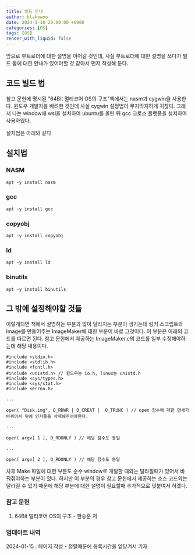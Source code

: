 ```yaml
---
title: 빌드 안내
author: blakewoo
date: 2024-1-10 20:00:00 +0900
categories: [OS]
tags: [OS]
render_with_liquid: false
---
```


앞으로 부트로더에 대한 설명을 이어갈 것인데, 사실 부트로더에 대한 설명을 쓰다가 빌드 툴에 대한 안내가 있어야할 것 같아서
먼저 작성해 둔다.

## 코드 빌드 법

참고 문헌에 명시된 "64Bit 멀티코어 OS의 구조"책에서는 nasm과 cygwin을 사용한다. 윈도우 개발자를 배려한 것인데
사실 cygwin 설정법이 무지막지하게 귀찮다. 그래서 나는 window에 wsl을 설치하여 ubuntu를 올린 뒤 gcc 크로스 플랫폼을
설치하여 사용하였다.

설치법은 아래와 같다

## 설치법
### NASM
```shell
apt -y install nasm
```

### gcc
```shell
apt -y install gcc
```

### copyobj
```shell
apt -y install copyobj
```

### ld
```shell
apt -y install ld
```

### binutils
```shell
apt -y install binutils
```

## 그 밖에 설정해야할 것들
이렇게되면 책에서 설명하는 부분과 많이 달라지는 부분이 생기는데 링커 스크립트와 Image를 만들어주는 ImageMaker에 대한 부분이
바로 그것이다.
이 부분은 아래의 코드를 따르면 된다.
참고 문헌에서 제공하는 ImageMaker.c의 코드를 일부 수정해야하는데 해당 내용이다.

```
#include <stdio.h>
#include <stdlib.h>
#include <fcntl.h>
#include <unistd.h> // 윈도우는 io.h, linux는 unistd.h
#include <sys/types.h>
#include <sys/stat.h>
#include <errno.h>

...

open( "Disk.img", O_RDWR | O_CREAT |  O_TRUNC ) // open 함수에 대한 명세가 바뀌어서 뒤에 인자들을 삭제해주어야한다.

...

open( argv[ 1 ], O_RDONLY ) // 해당 함수도 동일

...

open( argv[ 2 ], O_RDONLY ) // 해당 함수도 동일
```

차후 Make 파일에 대한 부분도 순수 window로 개발할 때와는 달라질때가 있어서 바꿔줘야하는 부분이 있다.
하지만 이 부분의 경우 참고 문헌에서 제공하는 소스 코드와는 달라질 수 있기 때문에 해당 부분에 대한
설명이 필요할때 추가적으로 덧붙여서 하겠다.



### 참고 문헌
1. 64Bit 멀티코어 OS의 구조 - 한승훈 저

### 업데이트 내역
2024-01-15 : 페이지 작성 - 정렬때문에 등록시간을 앞당겨서 기재
